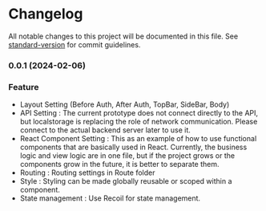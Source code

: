# Changelog

All notable changes to this project will be documented in this file. See [standard-version](https://github.com/conventional-changelog/standard-version) for commit guidelines.

### 0.0.1 (2024-02-06)

### Feature

- Layout Setting (Before Auth, After Auth, TopBar, SideBar, Body)
- API Setting : The current prototype does not connect directly to the API, but localstorage is replacing the role of network communication. Please connect to the actual backend server later to use it.
- React Component Setting : This as an example of how to use functional components that are basically used in React. Currently, the business logic and view logic are in one file, but if the project grows or the components grow in the future, it is better to separate them.
- Routing : Routing settings in Route folder
- Style : Styling can be made globally reusable or scoped within a component.
- State management : Use Recoil for state management.

